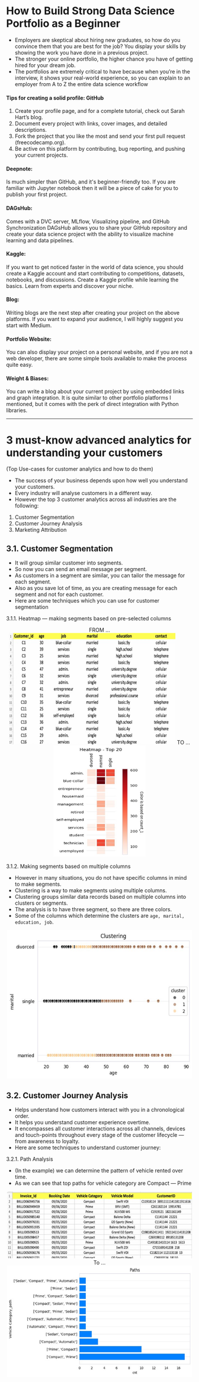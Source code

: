 # How to Build Strong Data Science Portfolio as a Beginner
- Employers are skeptical about hiring new graduates, so how do you convince them that you are best for the job? You display your skills by showing the work you have done in a previous project.
- The stronger your online portfolio, the higher chance you have of getting hired for your dream job.
- The portfolios are extremely critical to have because when you’re in the interview, it shows your real-world experience, so you can explain to an employer from A to Z the entire data science workflow
#### Tips for creating a solid profile: GitHub
1. Create your profile page, and for a complete tutorial, check out Sarah Hart’s blog.
2. Document every project with links, cover images, and detailed descriptions.
3. Fork the project that you like the most and send your first pull request (freecodecamp.org).
4. Be active on this platform by contributing, bug reporting, and pushing your current projects.

#### Deepnote:
Is much simpler than GitHub, and it's beginner-friendly too. If you are familiar with Jupyter notebook then it will be a piece of cake for you to publish your first project.
#### DAGsHub:
Comes with a DVC server, MLflow, Visualizing pipeline, and GitHub Synchronization
DAGsHub allows you to share your GitHub repository and create your data science project with the ability to visualize machine learning and data pipelines. 
#### Kaggle:
If you want to get noticed faster in the world of data science, you should create a Kaggle account and start contributing to competitions, datasets, notebooks, and discussions. 
Create a Kaggle profile while learning the basics. Learn from experts and discover your niche.
#### Blog:
Writing blogs are the next step after creating your project on the above platforms. If you want to expand your audience, I will highly suggest you start with Medium.
#### Portfolio Website:
You can also display your project on a personal website, and if you are not a web developer, there are some simple tools available to make the process quite easy. 
#### Weight & Biases:
You can write a blog about your current project by using embedded links and graph integration. It is quite similar to other portfolio platforms I mentioned, but it comes with the perk of direct integration with Python libraries.

----------------------------------
# 3 must-know advanced analytics for understanding your customers
(Top Use-cases for customer analytics and how to do them)

- The success of your business depends upon how well you understand your customers.
- Every industry will analyse customers in a different way. 
- However the top 3 customer analytics across all industries are the following:
1.	Customer Segmentation
2.	Customer Journey Analysis
3.	Marketing Attribution

## 3.1. Customer Segmentation
- It will group similar customer into segments. 
- So now you can send an email message per segment. 
- As customers in a segment are similar, you can tailor the message for each segment. 
- Also as you save lot of time, as you are creating message for each segment and not for each customer.
- Here are some techniques which you can use for customer segmentation

3.1.1. Heatmap — making segments based on pre-selected columns

<p align="center">
  FROM ...
  <img src="https://github.com/akimwong/1_OnPremise/blob/main/Journey/001/articles/summaries/customer_analytic_1.jpg" width="450" height="300">
  TO ...
  <img src="https://github.com/akimwong/1_OnPremise/blob/main/Journey/001/articles/summaries/customer_analytic_2.jpg" width="250" height="300">
</p>

3.1.2. Making segments based on multiple columns
- However in many situations, you do not have specific columns in mind to make segments. 
- Clustering is a way to make segments using multiple columns. 
- Clustering groups similar data records based on multiple columns into clusters or segments.
- The analysis is to have three segment, so there are three colors.
- Some of the columns which determine the clusters are `age, marital, education, job`.
<p align="center">
  <img src="https://github.com/akimwong/1_OnPremise/blob/main/Journey/001/articles/summaries/customer_analytic_3.jpg" width="500" height="400">
</p>

## 3.2. Customer Journey Analysis
- Helps understand how customers interact with you in a chronological order. 
- It helps you understand customer experience overtime. 
- It encompasses all customer interactions across all channels, devices and touch-points throughout every stage of the customer lifecycle — from awareness to loyalty.
- Here are some techniques to understand customer journey:

3.2.1. Path Analysis
- (In the example) we can determine the pattern of vehicle rented over time. 
- As we can see that top paths for vehicle category are Compact — Prime

<p align="center">
  <img src="https://github.com/akimwong/1_OnPremise/blob/main/Journey/001/articles/summaries/customer_analytic_4.jpg" width="500" height="180">
  To ...
  <img src="https://github.com/akimwong/1_OnPremise/blob/main/Journey/001/articles/summaries/customer_analytic_5.jpg" width="500" height="300">
</p>

